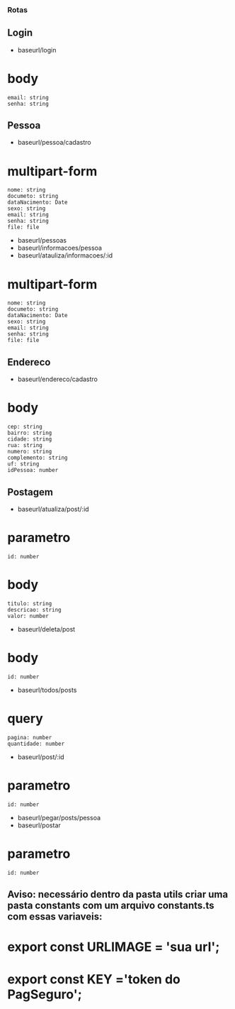 ### Rotas

## Login

- baseurl/login

# body

    email: string
    senha: string

## Pessoa

- baseurl/pessoa/cadastro

# multipart-form

    nome: string
    documeto: string
    dataNacimento: Date
    sexo: string
    email: string
    senha: string
    file: file

- baseurl/pessoas
- baseurl/informacoes/pessoa
- baseurl/atauliza/informacoes/:id

# multipart-form

    nome: string
    documeto: string
    dataNacimento: Date
    sexo: string
    email: string
    senha: string
    file: file

## Endereco

- baseurl/endereco/cadastro

# body

    cep: string
    bairro: string
    cidade: string
    rua: string
    numero: string
    complemento: string
    uf: string
    idPessoa: number

## Postagem

- baseurl/atualiza/post/:id

# parametro

    id: number

# body

    titulo: string
    descricao: string
    valor: number

- baseurl/deleta/post

# body

    id: number

- baseurl/todos/posts

# query

    pagina: number
    quantidade: number

- baseurl/post/:id

# parametro

    id: number

- baseurl/pegar/posts/pessoa
- baseurl/postar

# parametro

    id: number

## Aviso: necessário dentro da pasta utils criar uma pasta constants com um arquivo constants.ts com essas variaveis:

# export const URLIMAGE = 'sua url';

# export const KEY ='token do PagSeguro';

